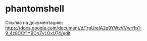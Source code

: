 # phantomshell
Ссылка на документацию: https://docs.google.com/document/d/1rpUreIA2q9YWvVVwrffp1-9_4z8CCf1YBDnZvLOxU74/edit
